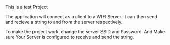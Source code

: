 This is a test Project


The application will connect as a client to a WIFI Server. It can then send and recieve a string to and from the server respectively.


To make the project work, change the server SSID and Password. And Make sure Your Server is configured to receive and send the string.
